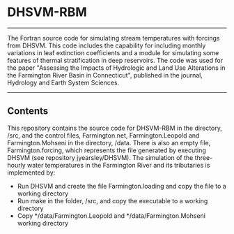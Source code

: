 # DHSVM-RBM
--------------------------------------------------------------------------------------------------------------------------------------
The Fortran source code for simulating stream temperatures with forcings from DHSVM. This code includes the capability for including monthly variations in leaf extinction coefficients and a module for simulating some features of thermal stratification in deep reservoirs. The code was used for the paper "Assessing the Impacts of Hydrologic and Land Use Alterations in the Farmington River Basin in Connecticut", published in the journal, Hydrology and Earth System Sciences.

-----------------------------------------------------------------------------------------------------------------------------------------
## Contents
This repository contains the source code for DHSVM-RBM in the directory, /src, and the control files, Farmington.net, Farmington.Leopold and Farmington.Mohseni in the directory, /data. There is also an empty file, Farmington.forcing, which represents the file generated by executing DHSVM (see repository jyearsley/DHSVM).
The simulation of the three-hourly water temperatures in the Farmington River and its tributaries is implemented by:

- Run DHSVM and create the file Farmington.loading and copy the file to a working directory
- Run make in the folder, /src, and copy the executable to a working directory
- Copy */data/Farmington.Leopold and */data/Farmington.Mohseni 
  working directory
